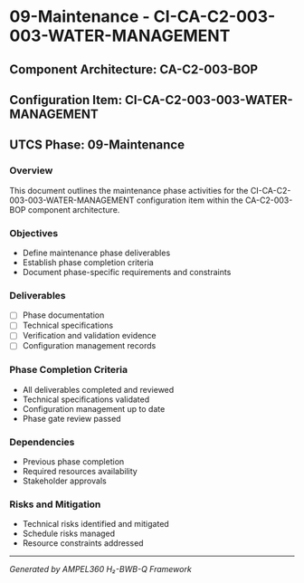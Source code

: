# 09-Maintenance - CI-CA-C2-003-003-WATER-MANAGEMENT

## Component Architecture: CA-C2-003-BOP
## Configuration Item: CI-CA-C2-003-003-WATER-MANAGEMENT
## UTCS Phase: 09-Maintenance

### Overview
This document outlines the maintenance phase activities for the CI-CA-C2-003-003-WATER-MANAGEMENT configuration item within the CA-C2-003-BOP component architecture.

### Objectives
- Define maintenance phase deliverables
- Establish phase completion criteria
- Document phase-specific requirements and constraints

### Deliverables
- [ ] Phase documentation
- [ ] Technical specifications
- [ ] Verification and validation evidence
- [ ] Configuration management records

### Phase Completion Criteria
- All deliverables completed and reviewed
- Technical specifications validated
- Configuration management up to date
- Phase gate review passed

### Dependencies
- Previous phase completion
- Required resources availability
- Stakeholder approvals

### Risks and Mitigation
- Technical risks identified and mitigated
- Schedule risks managed
- Resource constraints addressed

---
*Generated by AMPEL360 H₂-BWB-Q Framework*
